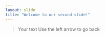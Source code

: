 ```yaml
---
layout: slide
title: "Welcome to our second slide!"
---
```

> Your text
Use the left arrow to go back
